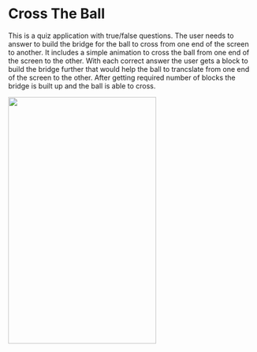 # Cross The Ball
This is a quiz application with true/false questions. The user needs to answer to build the bridge for the ball to cross from one end of the screen to another. 
It includes a simple animation to cross the ball from one end of the screen to the other.
With each correct answer the user gets a block to build the bridge further that would help the ball to trancslate from one end of the screen to the other. After getting required number of blocks the bridge is built up and the ball is able to cross.

<img src="https://user-images.githubusercontent.com/26908195/37227524-919c7ece-2403-11e8-995a-62821ab2bda6.png" width ="300" height = "500">
